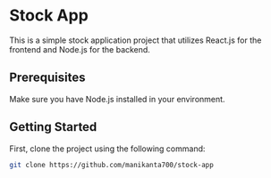 # Stock App

This is a simple stock application project that utilizes React.js for the frontend and Node.js for the backend.

## Prerequisites

Make sure you have Node.js installed in your environment.

## Getting Started

First, clone the project using the following command:

```bash
git clone https://github.com/manikanta700/stock-app
